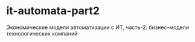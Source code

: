 # it-automata-part2
Экономические модели автоматизации с ИТ, часть-2: бизнес-модели технологических компаний
